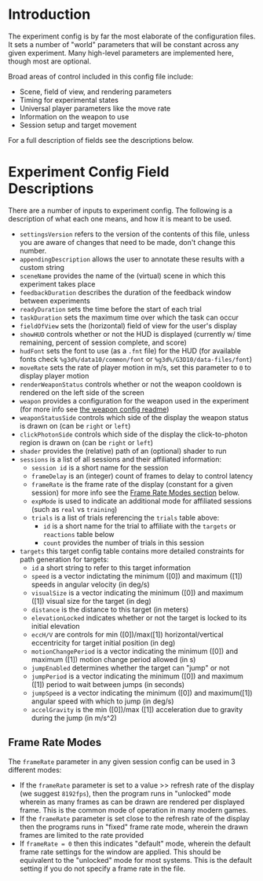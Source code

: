 # Introduction
The experiment config is by far the most elaborate of the configuration files. It sets a number of "world" parameters that will be constant across any given experiment. Many high-level parameters are implemented here, though most are optional.

Broad areas of control included in this config file include:
* Scene, field of view, and rendering parameters
* Timing for experimental states
* Universal player parameters like the move rate
* Information on the weapon to use
* Session setup and target movement

For a full description of fields see the descriptions below.

# Experiment Config Field Descriptions

There are a number of inputs to experiment config. The following is a description of what each one means, and how it is meant to be used.

* `settingsVersion` refers to the version of the contents of this file, unless you are aware of changes that need to be made, don't change this number.
* `appendingDescription` allows the user to annotate these results with a custom string
* `sceneName` provides the name of the (virtual) scene in which this experiment takes place
* `feedbackDuration` describes the duration of the feedback window between experiments
* `readyDuration` sets the time before the start of each trial
* `taskDuration` sets the maximum time over which the task can occur
* `fieldOfView` sets the (horizontal) field of view for the user's display
* `showHUD` controls whether or not the HUD is displayed (currently w/ time remaining, percent of session complete, and score)
* `hudFont` sets the font to use (as a `.fnt` file) for the HUD (for available fonts check `%g3d%/data10/common/font` or `%g3d%/G3D10/data-files/font`)
* `moveRate` sets the rate of player motion in m/s, set this parameter to `0` to display player motion
* `renderWeaponStatus` controls whether or not the weapon cooldown is rendered on the left side of the screen
* `weapon` provides a configuration for the weapon used in the experiment (for more info see [the weapon config readme](./weapon/weaponConfigReadme.md))
* `weaponStatusSide` controls which side of the display the weapon status is drawn on (can be `right` or `left`)
* `clickPhotonSide` controls which side of the display the click-to-photon region is drawn on (can be `right` or `left`)
* `shader` provides the (relative) path of an (optional) shader to run
* `sessions` is a list of all sessions and their affiliated information:
    * `session id` is a short name for the session
    * `frameDelay` is an (integer) count of frames to delay to control latency
    * `frameRate` is the frame rate of the display (constant for a given session) for more info see the [Frame Rate Modes section](#Frame-Rate-Modes) below.
    * `expMode` is used to indicate an additional mode for affiliated sessions (such as `real` vs `training`)
    * `trials` is a list of trials referencing the `trials` table above:
        * `id` is a short name for the trial to affiliate with the `targets` or `reactions` table below
        * `count` provides the number of trials in this session
* `targets` this target config table contains more detailed constraints for path generation for targets:
    * `id` a short string to refer to this target information
    * `speed` is a vector indictating the minimum ([0]) and maximum ([1]) speeds in angular velocity (in deg/s)
    * `visualSize` is a vector indicating the minimum ([0]) and maximum ([1]) visual size for the target (in deg)
    * `distance` is the distance to this target (in meters)
    * `elevationLocked` indicates whether or not the target is locked to its initial elevation
    * `eccH/V` are controls for min ([0])/max([1]) horizontal/vertical eccentricity for target initial position (in deg)
    * `motionChangePeriod` is a vector indicating the minimum ([0]) and maximum ([1]) motion change period allowed (in s)
    * `jumpEnabled` determines whether the target can "jump" or not
    * `jumpPeriod` is a vector indicating the minimum ([0]) and maximum ([1]) period to wait between jumps (in seconds)
    * `jumpSpeed` is a vector indicating the minimum ([0]) and maximum([1]) angular speed with which to jump (in deg/s)
    * `accelGravity` is the min ([0])/max ([1]) acceleration due to gravity during the jump (in m/s^2)

## Frame Rate Modes
The `frameRate` parameter in any given session config can be used in 3 different modes:
* If the `frameRate` parameter is set to a value >> refresh rate of the display (we suggest `8192fps`), then the program runs in "unlocked" mode wherein as many frames as can be drawn are rendered per displayed frame. This is the common mode of operation in many modern games.
* If the `frameRate` parameter is set close to the refresh rate of the display then the programs runs in "fixed" frame rate mode, wherein the drawn frames are limited to the rate provided
* If `frameRate = 0` then this indicates "default" mode, wherein the default frame rate settings for the window are applied. This should be equivalent to the "unlocked" mode for most systems. This is the default setting if you do not specify a frame rate in the file.